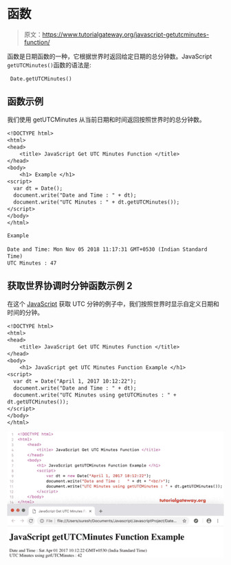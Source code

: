 # 函数

> 原文：<https://www.tutorialgateway.org/javascript-getutcminutes-function/>

函数是日期函数的一种，它根据世界时返回给定日期的总分钟数。JavaScript `getUTCMinutes()`函数的语法是:

```
 Date.getUTCMinutes()
```

## 函数示例

我们使用 getUTCMinutes 从当前日期和时间返回按照世界时的总分钟数。

```
<!DOCTYPE html>
<html>
<head>
    <title> JavaScript Get UTC Minutes Function </title>
</head>
<body>
    <h1> Example </h1>
<script>
  var dt = Date();  
  document.write("Date and Time : " + dt);
  document.write("UTC Minutes : " + dt.getUTCMinutes());
</script>
</body>
</html>
```

```
Example

Date and Time: Mon Nov 05 2018 11:17:31 GMT+0530 (Indian Standard Time)
UTC Minutes : 47
```

## 获取世界协调时分钟函数示例 2

在这个 [JavaScript](https://www.tutorialgateway.org/javascript/) 获取 UTC 分钟的例子中，我们按照世界时显示自定义日期和时间的分钟。

```
<!DOCTYPE html>
<html>
<head>
    <title> JavaScript Get UTC Minutes Function </title>
</head>
<body>
    <h1> JavaScript get UTC Minutes Function Example </h1>
<script>
  var dt = Date("April 1, 2017 10:12:22");
  document.write("Date and Time : " + dt);
  document.write("UTC Minutes using getUTCMinutes : " + dt.getUTCMinutes());
</script>
</body>
</html>
```

![JavaScript getUTCMinutes Function 2](img/bfe527be1ee61b13b70ebcba4c6aa7c2.png)